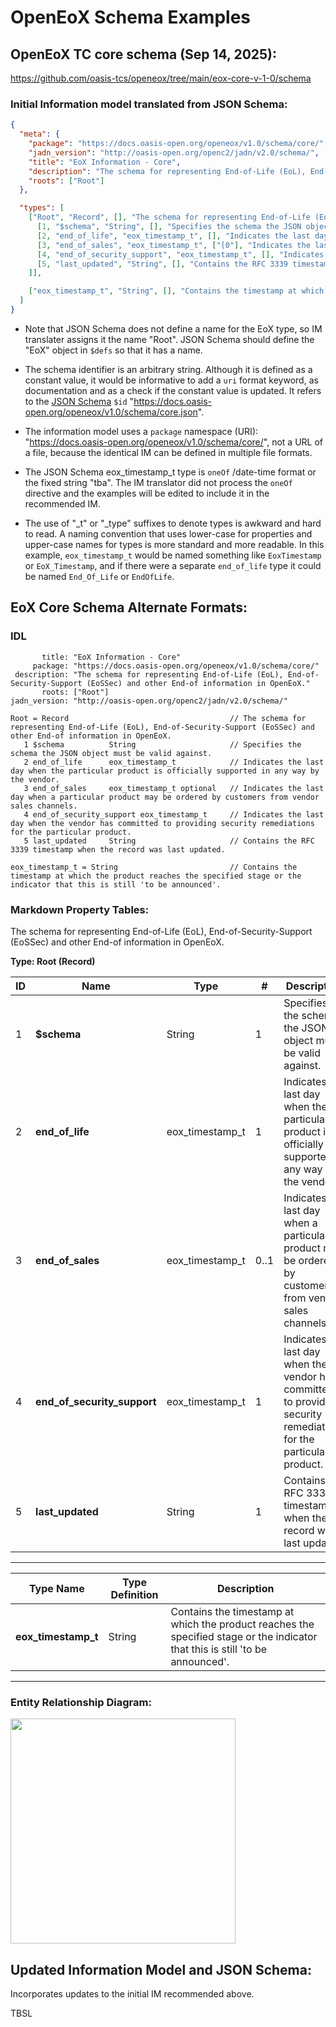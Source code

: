 # OpenEoX Schema Examples

## OpenEoX TC core schema (Sep 14, 2025):
https://github.com/oasis-tcs/openeox/tree/main/eox-core-v-1-0/schema

### Initial Information model translated from JSON Schema:
```json
{
  "meta": {
    "package": "https://docs.oasis-open.org/openeox/v1.0/schema/core/",
    "jadn_version": "http://oasis-open.org/openc2/jadn/v2.0/schema/",
    "title": "EoX Information - Core",
    "description": "The schema for representing End-of-Life (EoL), End-of-Security-Support (EoSSec) and other End-of information in OpenEoX.",
    "roots": ["Root"]
  },

  "types": [
    ["Root", "Record", [], "The schema for representing End-of-Life (EoL), End-of-Security-Support (EoSSec) and other End-of information in OpenEoX.", [
      [1, "$schema", "String", [], "Specifies the schema the JSON object must be valid against."],
      [2, "end_of_life", "eox_timestamp_t", [], "Indicates the last day when the particular product is officially supported in any way by the vendor."],
      [3, "end_of_sales", "eox_timestamp_t", ["[0"], "Indicates the last day when a particular product may be ordered by customers from vendor sales channels."],
      [4, "end_of_security_support", "eox_timestamp_t", [], "Indicates the last day when the vendor has committed to providing security remediations for the particular product."],
      [5, "last_updated", "String", [], "Contains the RFC 3339 timestamp when the record was last updated."]
    ]],

    ["eox_timestamp_t", "String", [], "Contains the timestamp at which the product reaches the specified stage or the indicator that this is still 'to be announced'."]
  ]
}
```
* Note that JSON Schema does not define a name for the EoX type, so IM translater assigns it the name "Root".
JSON Schema should define the "EoX" object in `$defs` so that it has a name.

* The schema identifier is an arbitrary string. Although it is defined as a constant value, it would be informative
to add a `uri` format keyword, as documentation and as a check if the constant value is updated.
It refers to the [JSON Schema](https://json-schema.org/draft/2020-12/draft-bhutton-json-schema-01#name-the-id-keyword)
`$id` "https://docs.oasis-open.org/openeox/v1.0/schema/core.json".

* The information model uses a `package` namespace (URI): "https://docs.oasis-open.org/openeox/v1.0/schema/core/",
not a URL of a file, because the identical IM can be defined in multiple file formats.

* The JSON Schema eox_timestamp_t type is `oneOf` /date-time format or the fixed string "tba".  The IM translator did
not process the `oneOf` directive and the examples will be edited to include it in the recommended IM. 

* The use of "_t" or "_type" suffixes to denote types is awkward and hard to read. A naming convention that uses lower-case
for properties and upper-case names for types is more standard and more readable.  In this example, `eox_timestamp_t`
would be named something like `EoxTimestamp` or `EoX_Timestamp`, and if there were a separate `end_of_life` type
it could be named `End_Of_Life` or `EndOfLife`.

## EoX Core Schema Alternate Formats:

### IDL
```
       title: "EoX Information - Core"
     package: "https://docs.oasis-open.org/openeox/v1.0/schema/core/"
 description: "The schema for representing End-of-Life (EoL), End-of-Security-Support (EoSSec) and other End-of information in OpenEoX."
       roots: ["Root"]
jadn_version: "http://oasis-open.org/openc2/jadn/v2.0/schema/"

Root = Record                                    // The schema for representing End-of-Life (EoL), End-of-Security-Support (EoSSec) and other End-of information in OpenEoX.
   1 $schema          String                     // Specifies the schema the JSON object must be valid against.
   2 end_of_life      eox_timestamp_t            // Indicates the last day when the particular product is officially supported in any way by the vendor.
   3 end_of_sales     eox_timestamp_t optional   // Indicates the last day when a particular product may be ordered by customers from vendor sales channels.
   4 end_of_security_support eox_timestamp_t     // Indicates the last day when the vendor has committed to providing security remediations for the particular product.
   5 last_updated     String                     // Contains the RFC 3339 timestamp when the record was last updated.

eox_timestamp_t = String                         // Contains the timestamp at which the product reaches the specified stage or the indicator that this is still 'to be announced'.
```

### Markdown Property Tables:

The schema for representing End-of-Life (EoL), End-of-Security-Support (EoSSec) and other End-of information in OpenEoX.

**Type: Root (Record)**

| ID | Name                        | Type            | \#   | Description                                                                                                         |
|----|-----------------------------|-----------------|------|---------------------------------------------------------------------------------------------------------------------|
| 1  | **$schema**                 | String          | 1    | Specifies the schema the JSON object must be valid against.                                                         |
| 2  | **end_of_life**             | eox_timestamp_t | 1    | Indicates the last day when the particular product is officially supported in any way by the vendor.                |
| 3  | **end_of_sales**            | eox_timestamp_t | 0..1 | Indicates the last day when a particular product may be ordered by customers from vendor sales channels.            |
| 4  | **end_of_security_support** | eox_timestamp_t | 1    | Indicates the last day when the vendor has committed to providing security remediations for the particular product. |
| 5  | **last_updated**            | String          | 1    | Contains the RFC 3339 timestamp when the record was last updated.                                                   |

**********

| Type Name           | Type Definition | Description                                                                                                                    |
|---------------------|-----------------|--------------------------------------------------------------------------------------------------------------------------------|
| **eox_timestamp_t** | String          | Contains the timestamp at which the product reaches the specified stage or the indicator that this is still 'to be announced'. |

**********

### Entity Relationship Diagram:

<img src="information-model/eox-core-ia.jpg" width="360">

## Updated Information Model and JSON Schema:

Incorporates updates to the initial IM recommended above.

TBSL